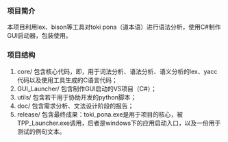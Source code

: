 ### 项目简介

本项目利用lex、bison等工具对toki pona（道本语）进行语法分析，使用C#制作GUI启动器，包装使用。

### 项目结构

1. core/ 包含核心代码，即，用于词法分析、语法分析、语义分析的lex、yacc代码以及使用工具生成的C语言代码；
2. GUI_Launcher/ 包含制作GUI启动的VS项目（C#）；
3. utils/ 包含若干用于协助开发的python脚本；
4. doc/ 包含需求分析、文法设计阶段的报告；
6. release/ 包含最终成果：toki_pona.exe是用于项目的核心，被TPP_Launcher.exe调用，后者是windows下的应用启动入口，以及一份用于测试的例句文本。